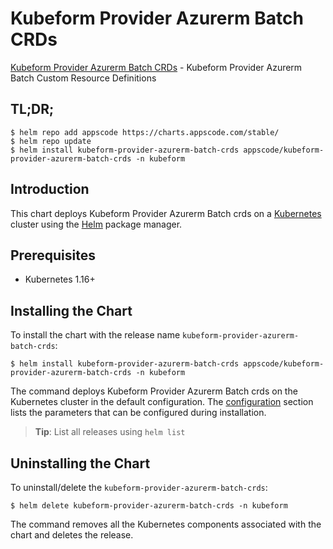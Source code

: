 # Kubeform Provider Azurerm Batch CRDs

[Kubeform Provider Azurerm Batch CRDs](https://github.com/kubeform) - Kubeform Provider Azurerm Batch Custom Resource Definitions

## TL;DR;

```console
$ helm repo add appscode https://charts.appscode.com/stable/
$ helm repo update
$ helm install kubeform-provider-azurerm-batch-crds appscode/kubeform-provider-azurerm-batch-crds -n kubeform
```

## Introduction

This chart deploys Kubeform Provider Azurerm Batch crds on a [Kubernetes](http://kubernetes.io) cluster using the [Helm](https://helm.sh) package manager.

## Prerequisites

- Kubernetes 1.16+

## Installing the Chart

To install the chart with the release name `kubeform-provider-azurerm-batch-crds`:

```console
$ helm install kubeform-provider-azurerm-batch-crds appscode/kubeform-provider-azurerm-batch-crds -n kubeform
```

The command deploys Kubeform Provider Azurerm Batch crds on the Kubernetes cluster in the default configuration. The [configuration](#configuration) section lists the parameters that can be configured during installation.

> **Tip**: List all releases using `helm list`

## Uninstalling the Chart

To uninstall/delete the `kubeform-provider-azurerm-batch-crds`:

```console
$ helm delete kubeform-provider-azurerm-batch-crds -n kubeform
```

The command removes all the Kubernetes components associated with the chart and deletes the release.


